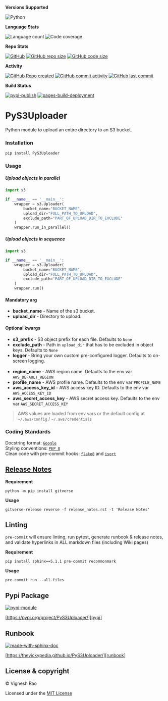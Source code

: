 **Versions Supported**

![Python](https://img.shields.io/badge/python-3.11-blue)

**Language Stats**

![Language count](https://img.shields.io/github/languages/count/thevickypedia/PyS3Uploader)
![Code coverage](https://img.shields.io/github/languages/top/thevickypedia/PyS3Uploader)

**Repo Stats**

[![GitHub](https://img.shields.io/github/license/thevickypedia/PyS3Uploader)][license]
[![GitHub repo size](https://img.shields.io/github/repo-size/thevickypedia/PyS3Uploader)][repo]
[![GitHub code size](https://img.shields.io/github/languages/code-size/thevickypedia/PyS3Uploader)][repo]

**Activity**

[![GitHub Repo created](https://img.shields.io/date/1760313686)][repo]
[![GitHub commit activity](https://img.shields.io/github/commit-activity/y/thevickypedia/PyS3Uploader)][repo]
[![GitHub last commit](https://img.shields.io/github/last-commit/thevickypedia/PyS3Uploader)][repo]

**Build Status**

[![pypi-publish][gha-pypi-badge]][gha-pypi]
[![pages-build-deployment][gha-pages-badge]][gha-pages]

# PyS3Uploader
Python module to upload an entire directory to an S3 bucket.

### Installation
```shell
pip install PyS3Uploader
```

### Usage

##### Upload objects in parallel
```python
import s3

if __name__ == '__main__':
    wrapper = s3.Uploader(
        bucket_name="BUCKET_NAME",
        upload_dir="FULL_PATH_TO_UPLOAD",
        exclude_path="PART_OF_UPLOAD_DIR_TO_EXCLUDE"
    )
    wrapper.run_in_parallel()
```

##### Upload objects in sequence
```python
import s3

if __name__ == '__main__':
    wrapper = s3.Uploader(
        bucket_name="BUCKET_NAME",
        upload_dir="FULL_PATH_TO_UPLOAD",
        exclude_path="PART_OF_UPLOAD_DIR_TO_EXCLUDE"
    )
    wrapper.run()
```

#### Mandatory arg
- **bucket_name** - Name of the s3 bucket.
- **upload_dir** - Directory to upload.

#### Optional kwargs
- **s3_prefix** - S3 object prefix for each file. Defaults to ``None``
- **exclude_path** - Path in ``upload_dir`` that has to be excluded in object keys. Defaults to `None`
- **logger** - Bring your own custom pre-configured logger. Defaults to on-screen logging.
<br><br>
- **region_name** - AWS region name. Defaults to the env var `AWS_DEFAULT_REGION`
- **profile_name** - AWS profile name. Defaults to the env var `PROFILE_NAME`
- **aws_access_key_id** - AWS access key ID. Defaults to the env var `AWS_ACCESS_KEY_ID`
- **aws_secret_access_key** - AWS secret access key. Defaults to the env var `AWS_SECRET_ACCESS_KEY`
> AWS values are loaded from env vars or the default config at `~/.aws/config` / `~/.aws/credentials`

### Coding Standards
Docstring format: [`Google`](https://google.github.io/styleguide/pyguide.html#38-comments-and-docstrings) <br>
Styling conventions: [`PEP 8`](https://www.python.org/dev/peps/pep-0008/) <br>
Clean code with pre-commit hooks: [`flake8`](https://flake8.pycqa.org/en/latest/) and
[`isort`](https://pycqa.github.io/isort/)

## [Release Notes][release-notes]
**Requirement**
```shell
python -m pip install gitverse
```

**Usage**
```shell
gitverse-release reverse -f release_notes.rst -t 'Release Notes'
```

## Linting
`pre-commit` will ensure linting, run pytest, generate runbook & release notes, and validate hyperlinks in ALL
markdown files (including Wiki pages)

**Requirement**
```shell
pip install sphinx==5.1.1 pre-commit recommonmark
```

**Usage**
```shell
pre-commit run --all-files
```

## Pypi Package
[![pypi-module][label-pypi-package]][pypi-repo]

[https://pypi.org/project/PyS3Uploader/][pypi]

## Runbook
[![made-with-sphinx-doc][label-sphinx-doc]][sphinx]

[https://thevickypedia.github.io/PyS3Uploader/][runbook]

## License & copyright

&copy; Vignesh Rao

Licensed under the [MIT License][license]

[license]: https://github.com/thevickypedia/PyS3Uploader/blob/main/LICENSE
[release-notes]: https://github.com/thevickypedia/PyS3Uploader/blob/main/release_notes.rst
[pypi]: https://pypi.org/project/PyS3Uploader/
[pypi-tutorials]: https://packaging.python.org/tutorials/packaging-projects/
[pypi-logo]: https://img.shields.io/badge/Software%20Repository-pypi-1f425f.svg
[repo]: https://api.github.com/repos/thevickypedia/PyS3Uploader
[gha-pages-badge]: https://github.com/thevickypedia/PyS3Uploader/actions/workflows/pages/pages-build-deployment/badge.svg
[gha-pypi-badge]: https://github.com/thevickypedia/PyS3Uploader/actions/workflows/python-publish.yml/badge.svg
[gha-pages]: https://github.com/thevickypedia/PyS3Uploader/actions/workflows/pages/pages-build-deployment
[gha-pypi]: https://github.com/thevickypedia/PyS3Uploader/actions/workflows/python-publish.yml
[sphinx]: https://www.sphinx-doc.org/en/master/man/sphinx-autogen.html
[label-sphinx-doc]: https://img.shields.io/badge/Made%20with-Sphinx-blue?style=for-the-badge&logo=Sphinx
[runbook]: https://thevickypedia.github.io/PyS3Uploader/
[label-pypi-package]: https://img.shields.io/badge/Pypi%20Package-PyS3Uploader-blue?style=for-the-badge&logo=Python
[pypi-repo]: https://packaging.python.org/tutorials/packaging-projects/
